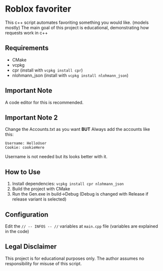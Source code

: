 # Roblox favoriter
This c++ script automates favoriting something you would like. (models mostly)
The main goal of this project is educational, demonstrating how requests work in c++

## Requirements
- CMake
- vcpkg
- cpr (install with `vcpkg install cpr`)
- nlohmann_json (install with `vcpkg install nlohmann_json`)

## Important Note
A code editor for this is recommended.

## Important Note 2
Change the Accounts.txt as you want **BUT** Always add the accounts like this:
```
Username: HelloUser
Cookie: cookieHere
```
Username is not needed but its looks better with it.

## How to Use
1. Install dependencies: `vcpkg install cpr nlohmann_json`
2. Build the project with CMake
3. Run the Gen.exe in build->Debug (Debug is changed with Release if release variant is selected)

## Configuration
Edit the `// -- INFOS -- //` variables at `main.cpp` file (variables are explained in the code)

## Legal Disclaimer
This project is for educational purposes only. The author assumes no responsibility for misuse of this script.
